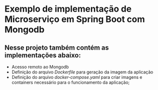 # Exemplo de implementação de Microserviço em Spring Boot com Mongodb
## Nesse projeto também contém as implementações abaixo: 
* Acesso remoto ao Mongodb
* Definição do arquivo *Dockerfile* para geração da imagem da aplicação
* Definição do arquivo *docker-compose.yaml* para criar imagens e containers necessário para o funcionamento da aplicação;
